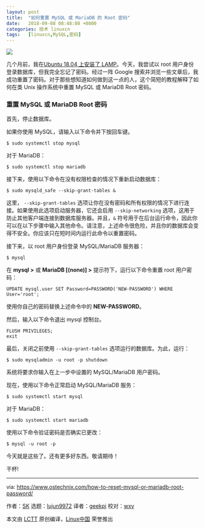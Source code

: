 ```yaml
---
layout: post
title:	"如何重置 MySQL 或 MariaDB 的 Root 密码"
date:	2018-09-08 08:48:08 +0800 
categories:	技术 linuxcn 
tags:	[linuxcn,MySQL,密码]
---
```



![](/Asserts/Images//attachment/album/201809/08/084810x9tfxf37crzza9rl.png)


几个月前，我在[Ubuntu 18.04 上安装了 LAMP](https://www.ostechnix.com/install-apache-mariadb-php-lamp-stack-ubuntu-16-04/)。今天，我尝试以 root 用户身份登录数据库，但我完全忘记了密码。经过一阵 Google 搜索并浏览一些文章后，我成功重置了密码。对于那些想知道如何做到这一点的人，这个简短的教程解释了如何在类 Unix 操作系统中重置 MySQL 或 MariaDB Root 密码。


### 重置 MySQL 或 MariaDB Root 密码


首先，停止数据库。


如果你使用 MySQL，请输入以下命令并下按回车键。



```
$ sudo systemctl stop mysql
```

对于 MariaDB：



```
$ sudo systemctl stop mariadb
```

接下来，使用以下命令在没有权限检查的情况下重新启动数据库：



```
$ sudo mysqld_safe --skip-grant-tables &
```

这里， `--skip-grant-tables` 选项让你在没有密码和所有权限的情况下进行连接。如果使用此选项启动服务器，它还会启用 `--skip-networking` 选项，这用于防止其他客户端连接到数据库服务器。并且，`&` 符号用于在后台运行命令，因此你可以在以下步骤中输入其他命令。请注意，上述命令很危险，并且你的数据库会变得不安全。你应该只在短时间内运行此命令以重置密码。


接下来，以 root 用户身份登录 MySQL/MariaDB 服务器：



```
$ mysql
```

在 **mysql >** 或 **MariaDB [(none)] >** 提示符下，运行以下命令重置 root 用户密码：



```
UPDATE mysql.user SET Password=PASSWORD('NEW-PASSWORD') WHERE User='root';
```

使用你自己的密码替换上述命令中的 **NEW-PASSWORD**。


然后，输入以下命令退出 mysql 控制台。



```
FLUSH PRIVILEGES;
exit
```

最后，关闭之前使用 `--skip-grant-tables` 选项运行的数据库。为此，运行：



```
$ sudo mysqladmin -u root -p shutdown
```

系统将要求你输入在上一步中设置的 MySQL/MariaDB 用户密码。


现在，使用以下命令正常启动 MySQL/MariaDB 服务：



```
$ sudo systemctl start mysql
```

对于 MariaDB：



```
$ sudo systemctl start mariadb
```

使用以下命令验证密码是否确实已更改：



```
$ mysql -u root -p
```

今天就是这些了。还有更多好东西。敬请期待！


干杯!




---


via: <https://www.ostechnix.com/how-to-reset-mysql-or-mariadb-root-password/>


作者：[SK](https://www.ostechnix.com/author/sk/) 选题：[lujun9972](https://github.com/lujun9972) 译者：[geekpi](https://github.com/geekpi) 校对：[wxy](https://github.com/wxy)


本文由 [LCTT](https://github.com/LCTT/TranslateProject) 原创编译，[Linux中国](https://linux.cn/) 荣誉推出
